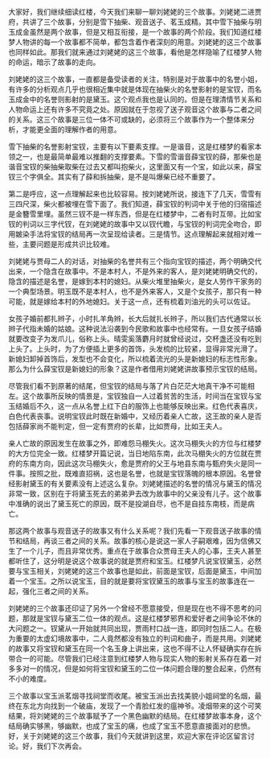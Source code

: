 
大家好，我们继续细读红楼，今天我们来聊一聊刘姥姥的三个故事。刘姥姥二进贾府，共讲了三个故事，分别是雪下抽柴、观音送子、茗玉成精。其中雪下抽柴与明玉成金虽然是两个故事，但是又相互衔接，是一个故事的两个阶段。我们知道红楼梦人物讲的每一个故事都不简单，都包含着作者深刻的用意。刘姥姥的这三个故事也同样如此。那我们就来通过刘姥姥的这三个故事，看他是怎样隐喻了红楼梦人物的命运，暗示了故事的走向。

刘姥姥的这三个故事，一直都是备受读者的关注，特别是对于故事中的名誉小姐，有许多的分析观点几乎也很相近集中就是体现在抽柴火的名誉影射的是宝钗，而名玉成金中的名誉则影射的是黛玉。这个观点我也是认同的。但是在理清情节关系和人物命运上还有许多不究竟之处。原因就在于忽视了送子观音这个故事与二者之间的关系。这三个故事是三位一体不可或缺的，必须将三个故事作为一个整体来分析，才能更全面的理解作者的用意。

雪下抽柴的名誉影射宝钗，主要有以下要素支撑。一是谐音，这是红楼梦的看家本领之一，也是最简单最难以推翻的支撑要素。下雪的雪谐音薛宝钗的薛，那柴也是谐音宝钗的柴抽柴取柴在过去又都叫抱柴火，这里面又有一个宝，如此以来，薛宝钗三个字俱全。其实有了薛和拆抽柴，是不是叫爆柴已经不重要了。

第二是呼应，这一点理解起来也比较容易。按刘姥姥所说，接连下了几天，雪雪有三四尺深，柴火都被埋在雪下面了。我们知道，薛宝钗的判词中关于他的归宿描述是金簪雪里埋。虽然三钗不是一样东西，但是在红楼梦中，二者有时互带。比如宝钗的判词以三字代钗，在刘姥姥的故事中又以钗代瞻，与宝钗的判词完全吻合，即用皴染手法将宝钗的结局再一次呈现给读者。三是情节。这点理解起来就相对难一些，主要问题是形成共识比较难。

刘姥姥与贾母二人的对话，对抽柴的名誉共有三个指向宝钗的描述，两个明确交代出来，一个隐含在故事中。不是本村人，不是外来的客人，是刘姥姥明确交代的，隐含的描述是名誉，是嫁到本村的媳妇。从柴火堆里抽柴火，是女人劳作干家务的一个典型场景。明玉既不是本村人，也不是外来客人，又是个女孩子，那只有一种可能，就是嫁给本村的外地媳妇。关于这一点，还有梳着刘油光的头可以佐证。

女孩子婚前都扎辫子，小时扎羊角辫，长大后就扎长辫子，所以我们古代通常以长辫子代指未婚的姑娘。这种说法沿袭到今民歌和故事中也经常有。一旦女孩子结婚就要改变子为发爪儿，俗称上头。晴雯奚落麝月时就曾经说过，交杯盏还没有吃到上头了。上头时，为了方便插上更多的首饰，头发梳的比较紧，显得非常光滑了。新媳妇卸掉首饰后，发型也不会变化，所以梳着流光的头是新媳妇的标志性形象。那么为什么薛宝钗是新媳妇的形象？这是作者借用刘姥姥讲故事预示宝钗的结局。

尽管我们看不到原著的结尾，但宝钗的结局与落了片白茫茫大地真干净不可能相左。这个故事所反映的情景是，宝钗独自一人过着贫苦的生活，时间当在宝钗与宝玉结婚后不久，这一点从名誉上红下白的服饰上也能够反映出来。红色代表喜庆，白色代表丧事。说明宝钗此时既在新婚中，又经历着亲人亡故，这王故的亲人是否包括薛家尚不能判定，但一定有贾府的长辈，比如贾母，比如王夫人。

亲人亡故的原因发生在故事之外，即难怨马棚失火。这次马棚失火的方位与红楼梦的大方位完全一致。红楼梦开篇记说，当日地陷东南，此次马棚失火的方位就在贾府的东南方向，因此这次马棚失火，愈是贾府的父王与地县东南与甄府失火是同一件事。按照之批，既难直招祸，这也是名誉，也就是宝钗落魄的根本原因。名誉曾经影射黛玉的有关要素没有上述这么复杂。刘姥姥描述的名誉的情况与黛玉的情况非常一致，区别在于将黛玉死去的弟弟尹去改为故事中的父亲没有儿子。这个故事中准确的说出了黛玉死亡的原因，既不是投湖自尽，也不是自挂东南枝，而是病亡。

那这两个故事与观音送子的故事又有什么关系呢？我们先看一下观音送子故事的情节和结局，再谈三者之间的关系。故事的核心是说这一家人子嗣艰难，因为信佛又生了一个儿子，而且非常优秀。重点在于故事合众贾母王夫人的心事，王夫人甚至都听住了，这分明是说这个故事说的就是贾府和宝玉。红楼梦凡说宝钗黛玉，必然要与宝玉相关，刘姥姥的这三个故事也是如此，前面是宝钗，后面是黛玉，中间加着一个宝玉。之所以说宝玉，目的就是要将宝钗黛玉的故事与宝玉的故事连在一起，强化三者之间的关系。

刘姥姥的三个故事还印证了另外一个曾经不愿意接受，但是现在也不得不思考的问题，那就是宝钗与黛玉二位一体的观点。这是红楼梦邪界和爱好者之间争论不休的大问题之一。钗黛从一开始就共同出现，贾雨村口战一连，即同时包括二人。在极为重要的太虚幻境故事中，二人竟然都没有独立的判词和曲子，而是共用。刘姥姥的故事又将宝钗和黛玉在同一个名玉身上讲出来，这也不得不让人怀疑确实存在拆带合一的可能。尽管我们已经注意到红楼梦人物与现实人物的影射关系存在着一对多多对一的情况，但是如何将宝钗和黛玉的二位一体问题合理的整合起来，仍然有不小的难度。

三个故事以宝玉派茗烟寻找祠堂而收尾。被宝玉派出去找美貌小姐祠堂的名烟，最终在东北方向找到一个破庙，发现了一个青脸红发的瘟神爷。凌烟带来的这个可笑结果，将刘姥姥的三个故事赋予了一个黑色幽默的结局。在红楼梦故事本身，这个结局确实够黑，够幽默，也成了宝玉的痛，也成了宝玉不愿意直接面对的悲愤。好，关于刘姥姥的这三个故事，我们今天就讲到这里，欢迎大家在评论区留言讨论。好，我们下次再会。


